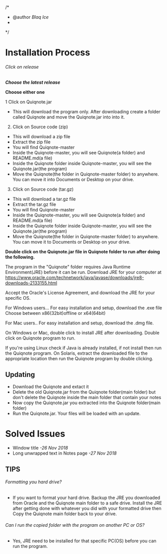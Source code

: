 /* 
 * @author *Blaq Ice*
 *
 */


# Installation Process
###### Click on release

***Choose the latest release***

**Choose either one**

1 Click on Quiqnote.jar
  - This will download the program only. After downloading create a folder called Quiqnote and move the Quiqnote.jar into into it.
  
2. Click on Source code (zip)
  - This will download a zip file
  - Extract the zip file
  - You will find Quiqnote-master
  - Inside the Quiqnote-master, you will see Quiqnote(a folder) and README.md(a file)
  - Inside the Quiqnote folder inside Quiqnote-master, you will see the Quiqnote.jar(the program)
  - Move the Quiqnote(the folder in Quiqnote-master folder) to anywhere. You can move it into Documents or Desktop on your drive.

3.  Click on Source code (tar.gz)
  - This will download a tar.gz file
  - Extract the tar.gz file
  - You will find Quiqnote-master
  - Inside the Quiqnote-master, you will see Quiqnote(a folder) and README.md(a file)
  - Inside the Quiqnote folder inside Quiqnote-master, you will see the Quiqnote.jar(the program)
  - Move the Quiqnote(the folder in Quiqnote-master folder) to anywhere. You can move it to Documents or Desktop on your drive.
  
  
  **Double click on the Quiqnote.jar file in Quiqnote folder to run after doing the following.**


The program in the "Quiqnote" folder requires Java Runtime Environment(JRE) before it can be run.
Download JRE for your computer at 
https://www.oracle.com/technetwork/java/javase/downloads/jre8-downloads-2133155.html


Accept the Oracle's License Agreement, and download the JRE for your specific OS.

For Windows users...
For easy installation and setup, download the .exe file 
Choose between x86(32bit)offline  or x64(64bit)

For Mac users..
For easy installation and setup, download the .dmg file.

On Windows or Mac, double click to install JRE after downloading.
Double click on Quiqnote program to run.


If you're using Linux check if Java is already installed, if not install then run the Quiqnote program.
On Solaris, extract the downloaded file to the appropriate location then run the Quiqnote program by double clicking.

## Updating
- Download the Quiqnote and extact it
- Delete the old Quiqnote.jar from the Quiqnote folder(main folder) but don't delete the Quiqnote inside the main folder that contain your notes
- Now copy the Quiqnote.jar you extracted into the Quiqnote folder(main folder)
- Run the Quiqnote.jar. Your files will be loaded with an update.


# Solved Issues

- Window title           *-26 Nov 2018* 
- Long unwrapped text in Notes page              *-27 Nov 2018*


## TIPS
###### Formatting you hard drive?
- If you want to format your hard drive. Backup the JRE you downloaded from Oracle and the Quiqnote main folder to a safe drive. Install the JRE after getting done with whatever you did with your formatted drive then Copy the Quiqnote main folder back to your drive.

###### Can I run the copied folder with the program on another PC or OS?
- Yes, JRE need to be installed for that specific PC(OS) before you can run the program.
